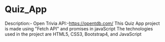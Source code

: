 # Quiz_App
Description:-
Open Trivia API:-https://opentdb.com/
This Quiz App project is made using "Fetch API" and promises in javaScript
The technologies used in the project are HTML5, CSS3, Bootstrap4, and JavaScript
